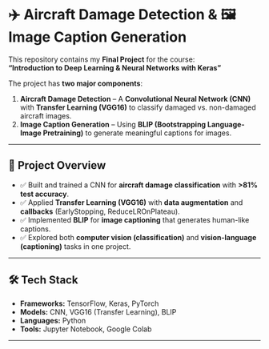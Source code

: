 # ✈️ Aircraft Damage Detection & 🖼️ Image Caption Generation  

This repository contains my **Final Project** for the course:  
**“Introduction to Deep Learning & Neural Networks with Keras”**  

The project has **two major components**:  

1. **Aircraft Damage Detection** – A **Convolutional Neural Network (CNN)** with **Transfer Learning (VGG16)** to classify damaged vs. non-damaged aircraft images.  
2. **Image Caption Generation** – Using **BLIP (Bootstrapping Language-Image Pretraining)** to generate meaningful captions for images.  

---

## 📌 Project Overview  

- ✅ Built and trained a CNN for **aircraft damage classification** with **>81% test accuracy**.  
- ✅ Applied **Transfer Learning (VGG16)** with **data augmentation** and **callbacks** (EarlyStopping, ReduceLROnPlateau).  
- ✅ Implemented **BLIP** for **image captioning** that generates human-like captions.  
- ✅ Explored both **computer vision (classification)** and **vision-language (captioning)** tasks in one project.  

---

## 🛠️ Tech Stack  

- **Frameworks:** TensorFlow, Keras, PyTorch  
- **Models:** CNN, VGG16 (Transfer Learning), BLIP  
- **Languages:** Python  
- **Tools:** Jupyter Notebook, Google Colab  

---
